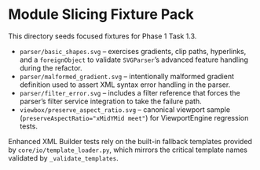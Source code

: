 # Module Slicing Fixture Pack

This directory seeds focused fixtures for Phase 1 Task 1.3.

- `parser/basic_shapes.svg` – exercises gradients, clip paths, hyperlinks, and a `foreignObject` to validate `SVGParser`’s advanced feature handling during the refactor.
- `parser/malformed_gradient.svg` – intentionally malformed gradient definition used to assert XML syntax error handling in the parser.
- `parser/filter_error.svg` – includes a filter reference that forces the parser’s filter service integration to take the failure path.
- `viewbox/preserve_aspect_ratio.svg` – canonical viewport sample (`preserveAspectRatio="xMidYMid meet"`) for ViewportEngine regression tests.

Enhanced XML Builder tests rely on the built-in fallback templates provided by `core/io/template_loader.py`, which mirrors the critical template names validated by `_validate_templates`.
